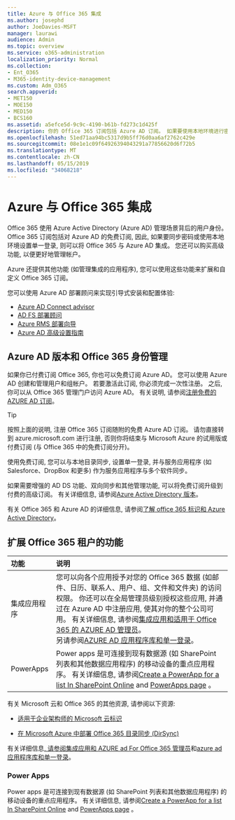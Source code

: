 ```yaml
---
title: Azure 与 Office 365 集成
ms.author: josephd
author: JoeDavies-MSFT
manager: laurawi
audience: Admin
ms.topic: overview
ms.service: o365-administration
localization_priority: Normal
ms.collection:
- Ent_O365
- M365-identity-device-management
ms.custom: Adm_O365
search.appverid:
- MET150
- MOE150
- MED150
- BCS160
ms.assetid: a5efce5d-9c9c-4190-b61b-fd273c1d425f
description: 你的 Office 365 订阅包括 Azure AD 订阅。 如果要使用本地环境进行密码同步或单一登录, 请将 Office 365 与 Azure AD 集成。
ms.openlocfilehash: 51ed71aa94bc5317d9b5ff76d0aa6af2762c429e
ms.sourcegitcommit: 08e1e1c09f64926394043291a77856620d6f72b5
ms.translationtype: MT
ms.contentlocale: zh-CN
ms.lasthandoff: 05/15/2019
ms.locfileid: "34068218"
---
```

# <a name="azure-integration-with-office-365"></a>Azure 与 Office 365 集成

Office 365 使用 Azure Active Directory (Azure AD) 管理场景背后的用户身份。 Office 365 订阅包括对 Azure AD 的免费订阅, 因此, 如果要同步密码或使用本地环境设置单一登录, 则可以将 Office 365 与 Azure AD 集成。 您还可以购买高级功能, 以便更好地管理帐户。
  
Azure 还提供其他功能 (如管理集成的应用程序), 您可以使用这些功能来扩展和自定义 Office 365 订阅。
  
您可以使用 Azure AD 部署顾问来实现引导式安装和配置体验:
 - [Azure AD Connect advisor](https://aka.ms/aadconnectpwsync)
 - [AD FS 部署顾问](https://aka.ms/adfsguidance)
 - [Azure RMS 部署向导](https://aka.ms/azuremsguidance)
 - [Azure AD 高级设置指南](https://aka.ms/aadpguidance)
  
## <a name="azure-ad-editions-and-office-365-identity-management"></a>Azure AD 版本和 Office 365 身份管理

如果你已付费订阅 Office 365, 你也可以免费订阅 Azure AD。 您可以使用 Azure AD 创建和管理用户和组帐户。 若要激活此订阅, 你必须完成一次性注册。 之后, 你可以从 Office 365 管理门户访问 Azure AD。 有关说明, 请参阅[注册免费的 AZURE AD 订阅](https://go.microsoft.com/fwlink/p/?LinkId=617127)。 
  
> [!TIP]
> 按照上面的说明, 注册 Office 365 订阅随附的免费 Azure AD 订阅。 请勿直接转到 azure.microsoft.com 进行注册, 否则你将结束与 Microsoft Azure 的试用版或付费订阅 (与 Office 365 中的免费订阅分开)。 
  
使用免费订阅, 您可以与本地目录同步, 设置单一登录, 并与服务应用程序 (如 Salesforce、DropBox 和更多) 作为服务应用程序与多个软件同步。
  
如果需要增强的 AD DS 功能、双向同步和其他管理功能, 可以将免费订阅升级到付费的高级订阅。 有关详细信息, 请参阅[Azure Active Directory 版本](https://docs.microsoft.com/azure/active-directory/fundamentals/active-directory-whatis)。
  
有关 Office 365 和 Azure AD 的详细信息, 请参阅[了解 office 365 标识和 Azure Active Directory](https://support.office.com/article/06a189e7-5ec6-4af2-94bf-a22ea225a7a9)。
  
## <a name="extend-the-capabilities-of-your-office-365-tenant"></a>扩展 Office 365 租户的功能

|**功能**|**说明**|
|:-----|:-----|
|集成应用程序  <br/> |您可以向各个应用授予对您的 Office 365 数据 (如邮件、日历、联系人、用户、组、文件和文件夹) 的访问权限。 你还可以在全局管理员级别授权这些应用, 并通过在 Azure AD 中注册应用, 使其对你的整个公司可用。 有关详细信息, 请参阅[集成应用和适用于 Office 365 的 AZURE AD 管理员](https://support.office.com/article/cb2250e3-451e-416f-bf4e-363549652c2a)。  <br/> 另请参阅[AZURE AD 应用程序库和单一登录](https://go.microsoft.com/fwlink/p/?LinkId=698604)。  <br/> |
|PowerApps  <br/> | Power apps 是可连接到现有数据源 (如 SharePoint 列表和其他数据应用程序) 的移动设备的重点应用程序。 有关详细信息, 请参阅[Create a PowerApp for a list In SharePoint Online](https://support.office.com/article/9338b2d2-67ac-4b81-8e67-97da27e5e9ab) and [PowerApps page](https://powerapps.microsoft.com/) 。  <br/> |
   
有关 Microsoft 云和 Office 365 的其他资源, 请参阅以下资源:
  
- [适用于企业架构师的 Microsoft 云标识](https://go.microsoft.com/fwlink/p/?LinkId=524586)
    
- [在 Microsoft Azure 中部署 Office 365 目录同步 (DirSync)](https://go.microsoft.com/fwlink/p/?LinkId=517887)
    

有关详细信息[, 请参阅集成应用和 AZURE ad For Office 365 管理员](integrated-apps-and-azure-ads.md)和[azure ad 应用程序库和单一登录](https://docs.microsoft.com/azure/active-directory/manage-apps/what-is-single-sign-on)。

### <a name="power-apps"></a>Power Apps
Power apps 是可连接到现有数据源 (如 SharePoint 列表和其他数据应用程序) 的移动设备的重点应用程序。 有关详细信息, 请参阅[Create a PowerApp for a list In SharePoint Online](https://support.office.com/article/9338b2d2-67ac-4b81-8e67-97da27e5e9ab) and [PowerApps page](https://powerapps.microsoft.com/) 。